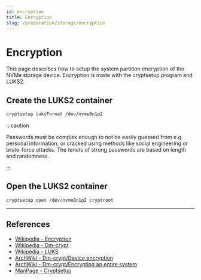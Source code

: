 ```yaml
---
id: encryption
title: Encryption
slug: /preparation/storage/encryption
---
```


<head>
  <title>Storage encryption | Arcadia</title>
</head>

# Encryption

This page describes how to setup the system partition encryption of the NVMe storage device. Encryption is made with the cryptsetup program and LUKS2.

## Create the LUKS2 container

``` bash
cryptsetup luksFormat /dev/nvme0n1p2
```

:::caution

Passwords must be complex enough to not be easily guessed from e.g. personal information, or cracked using methods like social engineering or brute-force attacks. The tenets of strong passwords are based on length and randomness.

:::

## Open the LUKS2 container

``` bash
cryptsetup open /dev/nvme0n1p2 cryptroot
```

---

## References

- [Wikipedia - Encryption](https://en.wikipedia.org/wiki/Encryption)
- [Wikipedia - Dm-crypt](https://en.wikipedia.org/wiki/Dm-crypt)
- [Wikipedia - LUKS](https://en.wikipedia.org/wiki/Linux_Unified_Key_Setup)
- [ArchWiki - Dm-crypt/Device encryption](https://wiki.archlinux.org/index.php/Dm-crypt/Device_encryption)
- [ArchWiki - Dm-crypt/Encrypting an entire system](https://wiki.archlinux.org/index.php/Dm-crypt/Encrypting_an_entire_system)
- [ManPage - Cryptsetup](https://jlk.fjfi.cvut.cz/arch/manpages/man/core/cryptsetup/cryptsetup.8.en)